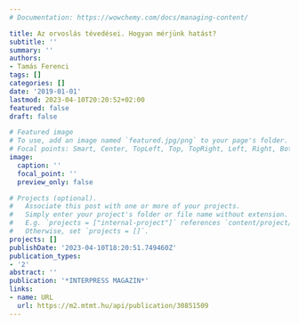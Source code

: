 ```yaml
---
# Documentation: https://wowchemy.com/docs/managing-content/

title: Az orvoslás tévedései. Hogyan mérjünk hatást?
subtitle: ''
summary: ''
authors:
- Tamás Ferenci
tags: []
categories: []
date: '2019-01-01'
lastmod: 2023-04-10T20:20:52+02:00
featured: false
draft: false

# Featured image
# To use, add an image named `featured.jpg/png` to your page's folder.
# Focal points: Smart, Center, TopLeft, Top, TopRight, Left, Right, BottomLeft, Bottom, BottomRight.
image:
  caption: ''
  focal_point: ''
  preview_only: false

# Projects (optional).
#   Associate this post with one or more of your projects.
#   Simply enter your project's folder or file name without extension.
#   E.g. `projects = ["internal-project"]` references `content/project/deep-learning/index.md`.
#   Otherwise, set `projects = []`.
projects: []
publishDate: '2023-04-10T18:20:51.749460Z'
publication_types:
- '2'
abstract: ''
publication: '*INTERPRESS MAGAZIN*'
links:
- name: URL
  url: https://m2.mtmt.hu/api/publication/30851509
---
```

